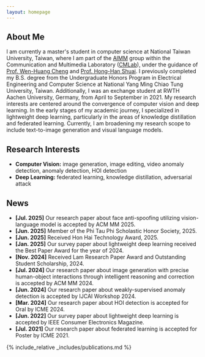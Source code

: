 ```yaml
---
layout: homepage
---
```


## About Me

I am currently a master's student in computer science at National Taiwan University, Taiwan, where I am part of the [AIMM](https://aimm.cmlab.csie.ntu.edu.tw/) group within the Communication and Multimedia Laboratory ([CMLab](https://www.cmlab.csie.ntu.edu.tw/new_cml_website/index.php)), under the guidance of [Prof. Wen-Huang Cheng](https://www.csie.ntu.edu.tw/~wenhuang/) and [Prof. Hong-Han Shuai](https://basiclab.lab.nycu.edu.tw/). I previously completed my B.S. degree from the Undergraduate Honors Program in Electrical Engineering and Computer Science at National Yang Ming Chiao Tung University, Taiwan. Additionally, I was an exchange student at RWTH Aachen University, Germany, from April to September in 2021. My research interests are centered around the convergence of computer vision and deep learning. In the early stages of my academic journey, I specialized in lightweight deep learning, particularly in the areas of knowledge distillation and federated learning. Currently, I am broadening my research scope to include text-to-image generation and visual language models.

## Research Interests

- **Computer Vision:** image generation, image editing, video anomaly detection, anomaly detection, HOI detection
- **Deep Learning:** federated learning, knowledge distillation, adversarial attack

## News

- **[Jul. 2025]** Our research paper about face anti-spoofing utilizing vision-language model is accepted by ACM MM 2025.
- **[Jun. 2025]** Member of the Phi Tau Phi Scholastic Honor Society, 2025.
- **[Jun. 2025]** Received Hon Hai Technology Award, 2025.
- **[Jan. 2025]** Our survey paper about lightweight deep learning received the Best Paper Award for the year of 2024.
- **[Nov. 2024]** Received Lam Research Paper Award and Outstanding Student Scholarship, 2024.
- **[Jul. 2024]** Our research paper about image generation with precise human-object interactions through intelligent reasoning and correction is accepted by ACM MM 2024.
- **[Jun. 2024]** Our research paper about weakly-supervised anomaly detection is accepted by IJCAI Workshop 2024.
- **[Mar. 2024]** Our research paper about HOI detection is accepted for Oral by ICME 2024.
- **[Jun. 2022]** Our survey paper about lightweight deep learning is accepted by IEEE Consumer Electronics Magazine.
- **[Jul. 2021]** Our research paper about federated learning is accepted for Poster by ICME 2021.

{% include_relative _includes/publications.md %}

<!-- {% include_relative _includes/services.md %} -->
